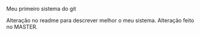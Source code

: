 Meu primeiro sistema do git

Alteração no readme para descrever melhor o meu sistema.
Alteração feito no MASTER. 
